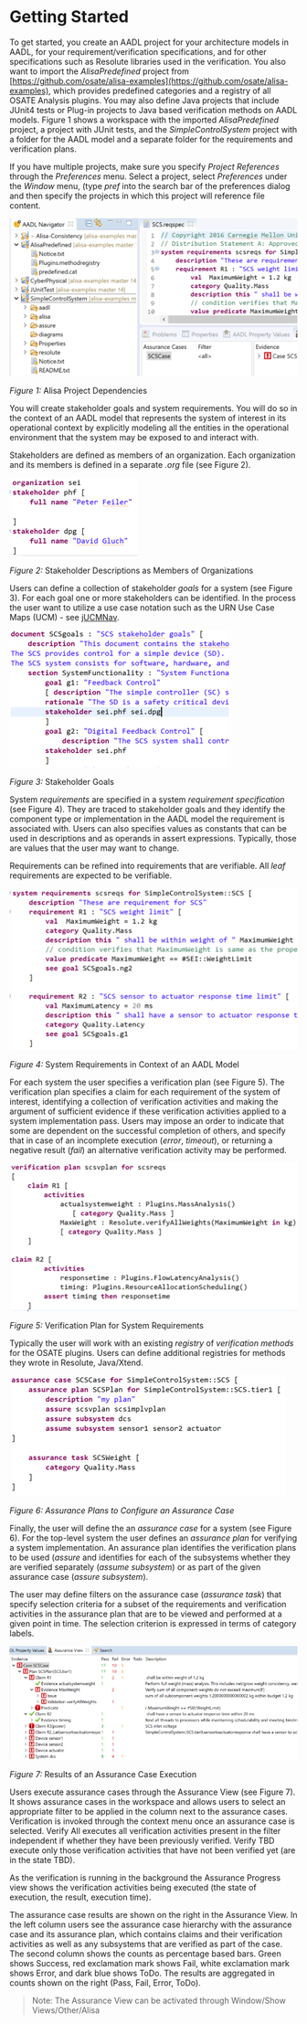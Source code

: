 <!--
Copyright (c) 2004-2025 Carnegie Mellon University and others. (see Contributors file). 
All Rights Reserved.

NO WARRANTY. ALL MATERIAL IS FURNISHED ON AN "AS-IS" BASIS. CARNEGIE MELLON UNIVERSITY MAKES NO WARRANTIES OF ANY
KIND, EITHER EXPRESSED OR IMPLIED, AS TO ANY MATTER INCLUDING, BUT NOT LIMITED TO, WARRANTY OF FITNESS FOR PURPOSE
OR MERCHANTABILITY, EXCLUSIVITY, OR RESULTS OBTAINED FROM USE OF THE MATERIAL. CARNEGIE MELLON UNIVERSITY DOES NOT
MAKE ANY WARRANTY OF ANY KIND WITH RESPECT TO FREEDOM FROM PATENT, TRADEMARK, OR COPYRIGHT INFRINGEMENT.

This program and the accompanying materials are made available under the terms of the Eclipse Public License 2.0
which is available at https://www.eclipse.org/legal/epl-2.0/
SPDX-License-Identifier: EPL-2.0

Created, in part, with funding and support from the United States Government. (see Acknowledgments file).

This program includes and/or can make use of certain third party source code, object code, documentation and other
files ("Third Party Software"). The Third Party Software that is used by this program is dependent upon your system
configuration. By using this program, You agree to comply with any and all relevant Third Party Software terms and
conditions contained in any such Third Party Software or separate license file distributed with such Third Party
Software. The parties who own the Third Party Software ("Third Party Licensors") are intended third party benefici-
aries to this license with respect to the terms applicable to their Third Party Software. Third Party Software li-
censes only apply to the Third Party Software and not any other portion of this program or this program as a whole.
-->
# Getting Started

To get started, you create an AADL project for your architecture models
in AADL, for your requirement/verification specifications, and for other
specifications such as Resolute libraries used in the verification. You
also want to import the *AlisaPredefined* project
from
[https://github.com/osate/alisa-examples](https://github.com/osate/alisa-examples), which
provides predefined categories and a registry of all OSATE Analysis
plugins. You may also define Java projects that include
JUnit4 tests or Plug-in projects to Java based verification methods on
AADL models. Figure 1 shows a workspace with the imported
*AlisaPredefined* project, a project with JUnit tests, and the
 *SimpleControlSystem* project with a folder for the AADL model and
a separate folder for the requirements and verification plans.

If you have multiple projects, make sure you specify *Project
References* through the *Preferences* menu. Select a project, select
*Preferences* under the *Window* menu, (type *pref* into the search bar
of the preferences dialog and then specify the projects in which this
project will reference file content.


![Alisa Projects](images/AlisaProjects.png "Alisa Projects")

*Figure 1:* Alisa Project Dependencies

You will create stakeholder goals and system requirements. You will do
so in the context of an AADL model that represents the system of
interest in its operational context by explicitly modeling all the
entities in the operational environment that the system may be exposed
to and interact with.

Stakeholders are defined as members of an organization. Each
organization and its members is defined in a separate *.org* file (see
Figure 2).

![Stakeholders](images/Stakeholders.png "Stakeholders")

*Figure 2:* Stakeholder Descriptions as Members of Organizations

Users can define a collection of stakeholder *goals* for a system (see
Figure 3). For each goal one or more stakeholders can be identified. In
the process the user want to utilize a use case notation such as the URN
Use Case Maps (UCM) - see
[jUCMNav](http://jucmnav.softwareengineering.ca/ucm/bin/view/ProjetSEG/WebHome).


![Stakeholder Goals](images/StakeholderGoals.png "Stakeholder Goals")

 *Figure 3:* Stakeholder Goals

System *requirements* are specified in a system *requirement
specification* (see Figure 4). They are
traced to stakeholder goals and they identify the component type or
implementation in the AADL model the requirement is associated with.
Users can also specifies values as constants that can be used in
descriptions and as operands in assert expressions. Typically, those are
values that the user may want to change.

Requirements can be refined into requirements that are verifiable. All
*leaf* requirements are expected to be verifiable.


![System Requirements](images/SystemRequirements.png "System Requirements")

 *Figure 4:* System Requirements in Context of an AADL Model

For each system the user specifies a verification plan (see Figure 5).
The verification plan specifies a claim for each requirement of the
system of interest, identifying a collection of verification activities
and making the argument of sufficient evidence if these verification
activities applied to a system implementation pass. Users may impose an
order to indicate that some are dependent on the successful completion
of others, and specify that in case of an incomplete execution
(*error*, *timeout*), or returning a negative
result (*fail*) an alternative verification activity may be performed.


![Verification Plan](images/VerificationPlan.png "Verification Plan")

 *Figure 5:* Verification Plan for System Requirements

Typically the user will work with an existing *registry* of
*verification methods* for the OSATE plugins. Users can define
additional registries for methods they wrote in Resolute, Java/Xtend.


![Assurance Plan](images/AssurancePlan.png "Assurance Plan")

*Figure 6: Assurance Plans to Configure an Assurance Case*


Finally, the user will define the an *assurance case* for a
system (see Figure 6). For the top-level system the user defines an
*assurance plan* for verifying a system implementation.
An assurance plan identifies the verification plans to be used (*assure*
and identifies for
each of the subsystems whether they are verified separately (*assume subsystem*) or as part of the given
assurance case (*assure subsystem*).

The user may define filters on the assurance case (*assurance task*)
that specify selection criteria for a subset of the requirements and
verification activities in the assurance plan that are to be viewed and
performed at a given point in time. The selection criterion is expressed
in terms of category labels.


![Assurance Results](images/AssuranceResults.png "Assurance Results")

*Figure 7:* Results of an Assurance Case Execution

Users execute assurance cases through the Assurance View (see Figure 7). It shows assurance cases in the workspace and allows users to select an appropriate filter to be applied in the column next to the assurance cases. Verification is invoked through the context menu once an assurance case is selected. Verify All executes all verification activities present in the filter independent if whether they have been previously verified. Verify TBD execute only those verification activities that have not been verified yet (are in the state TBD). 

As the verification is running in the background the Assurance Progress view shows the verification activities being executed (the state of execution, the result, execution time).


The assurance case results are shown on the right in the Assurance View. In the left column users see the assurance case hierarchy with the assurance case and its assurance plan, which contains claims and their verification activities as well as any subsystems that are verified as part of the case. The second column shows the counts as percentage based bars. Green shows Success, red exclamation mark shows Fail, white exclamation mark shows Error, and dark blue shows ToDo. The results are aggregated in counts shown on the right (Pass, Fail, Error, ToDo). 

> Note: The Assurance View can be activated through Window/Show Views/Other/Alisa
